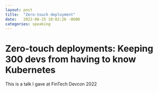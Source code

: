 ```yaml
---
layout: post
title:  "Zero-touch deployment"
date:   2022-08-25 10:02:26 -0600
categories: speaking
---
```


# Zero-touch deployments: Keeping 300 devs from having to know Kubernetes

This is a talk I gave at FinTech Devcon 2022

<script src="//fast.wistia.com/embed/medias/gmwg9g412y.jsonp" async></script> 
<script src="//fast.wistia.com/assets/external/E-v1.js" async></script>
<div class="playerColor=26CB96 popover=true wistia_embed wistia_async_0fekif1g0i wistia_embed_initialized" style="height:349px;width:620px">&nbsp;</div>